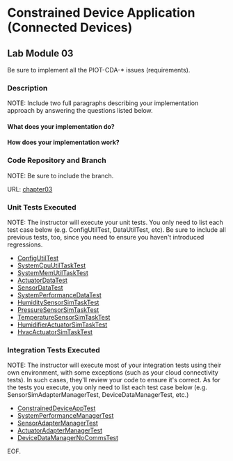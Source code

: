 # Constrained Device Application (Connected Devices)

## Lab Module 03

Be sure to implement all the PIOT-CDA-\* issues (requirements).

### Description

NOTE: Include two full paragraphs describing your implementation approach by answering the questions listed below.

#### What does your implementation do?

#### How does your implementation work?

### Code Repository and Branch

NOTE: Be sure to include the branch.

URL: [chapter03](https://github.com/SantiagoRR2004/PIC-python-components/tree/chapter03)

### Unit Tests Executed

NOTE: The instructor will execute your unit tests. You only need to list each test case below
(e.g. ConfigUtilTest, DataUtilTest, etc). Be sure to include all previous tests, too,
since you need to ensure you haven't introduced regressions.

- [ConfigUtilTest](https://github.com/SantiagoRR2004/PIC-python-components/blob/main/src/test/python/programmingtheiot/part01/unit/common/ConfigUtilTest.py)
- [SystemCpuUtilTaskTest](https://github.com/SantiagoRR2004/PIC-python-components/blob/main/src/test/python/programmingtheiot/part01/unit/system/SystemCpuUtilTaskTest.py)
- [SystemMemUtilTaskTest](https://github.com/SantiagoRR2004/PIC-python-components/blob/main/src/test/python/programmingtheiot/part01/unit/system/SystemMemUtilTaskTest.py)
- [ActuatorDataTest](https://github.com/SantiagoRR2004/PIC-python-components/blob/main/src/test/python/programmingtheiot/part02/unit/data/ActuatorDataTest.py)
- [SensorDataTest](https://github.com/SantiagoRR2004/PIC-python-components/blob/main/src/test/python/programmingtheiot/part02/unit/data/SensorDataTest.py)
- [SystemPerformanceDataTest](https://github.com/SantiagoRR2004/PIC-python-components/blob/main/src/test/python/programmingtheiot/part02/unit/data/SystemPerformanceDataTest.py)
- [HumiditySensorSimTaskTest](https://github.com/SantiagoRR2004/PIC-python-components/blob/main/src/test/python/programmingtheiot/part02/unit/sim/HumiditySensorSimTaskTest.py)
- [PressureSensorSimTaskTest](https://github.com/SantiagoRR2004/PIC-python-components/blob/main/src/test/python/programmingtheiot/part02/unit/sim/PressureSensorSimTaskTest.py)
- [TemperatureSensorSimTaskTest](https://github.com/SantiagoRR2004/PIC-python-components/blob/main/src/test/python/programmingtheiot/part02/unit/sim/TemperatureSensorSimTaskTest.py)
- [HumidifierActuatorSimTaskTest](https://github.com/SantiagoRR2004/PIC-python-components/blob/main/src/test/python/programmingtheiot/part02/unit/sim/HumidifierActuatorSimTaskTest.py)
- [HvacActuatorSimTaskTest](https://github.com/SantiagoRR2004/PIC-python-components/blob/main/src/test/python/programmingtheiot/part02/unit/sim/HvacActuatorSimTaskTest.py)

### Integration Tests Executed

NOTE: The instructor will execute most of your integration tests using their own environment, with
some exceptions (such as your cloud connectivity tests). In such cases, they'll review
your code to ensure it's correct. As for the tests you execute, you only need to list each
test case below (e.g. SensorSimAdapterManagerTest, DeviceDataManagerTest, etc.)

- [ConstrainedDeviceAppTest](https://github.com/SantiagoRR2004/PIC-python-components/blob/main/src/test/python/programmingtheiot/part01/integration/app/ConstrainedDeviceAppTest.py)
- [SystemPerformanceManagerTest](https://github.com/SantiagoRR2004/PIC-python-components/blob/main/src/test/python/programmingtheiot/part01/integration/system/SystemPerformanceManagerTest.py)
- [SensorAdapterManagerTest](https://github.com/SantiagoRR2004/PIC-python-components/blob/main/src/test/python/programmingtheiot/part02/integration/system/SensorAdapterManagerTest.py)
- [ActuatorAdapterManagerTest](https://github.com/SantiagoRR2004/PIC-python-components/blob/main/src/test/python/programmingtheiot/part02/integration/system/ActuatorAdapterManagerTest.py)
- [DeviceDataManagerNoCommsTest](https://github.com/SantiagoRR2004/PIC-python-components/blob/main/src/test/python/programmingtheiot/part02/integration/system/DeviceDataManagerNoCommsTest.py)

EOF.
